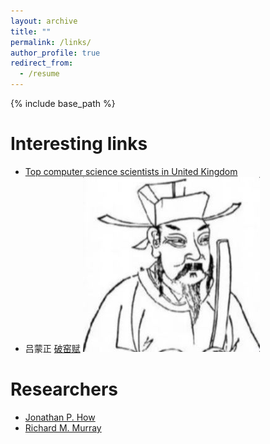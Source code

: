 ```yaml
---
layout: archive
title: ""
permalink: /links/
author_profile: true
redirect_from:
  - /resume
---
```


{% include base_path %}

Interesting links
======
* [Top computer science scientists in United Kingdom](https://research.com/scientists-rankings/computer-science/gb)
* 吕蒙正 [破窑赋](http://people.brunel.ac.uk/~csstzzw/bad.html) ![My helpful screenshot](/images/yaofupo.JPG)

Researchers
======
* [Jonathan P. How](http://www.mit.edu/~jhow/)
* [Richard M. Murray](https://murray.cds.caltech.edu/Main_Page?title=Main_Page)



<!---

Publications
======
  <ul>{% for post in site.publications %}
    {% include archive-single-cv.html %}
  {% endfor %}</ul>
  
-->  
